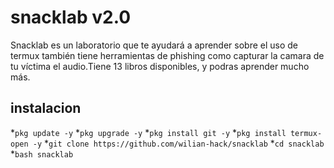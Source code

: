# snacklab v2.0
Snacklab es un laboratorio que te ayudará a aprender sobre el uso de termux también tiene herramientas de phishing como capturar la camara de tu víctima el audio.Tiene 13 libros disponibles, y podras aprender mucho más.
## instalacion
*`pkg update -y`
*`pkg upgrade -y`
*`pkg install git -y`
*`pkg install termux-open -y`
*`git clone https://github.com/wilian-hack/snacklab`
*`cd snacklab`
*`bash snacklab`
